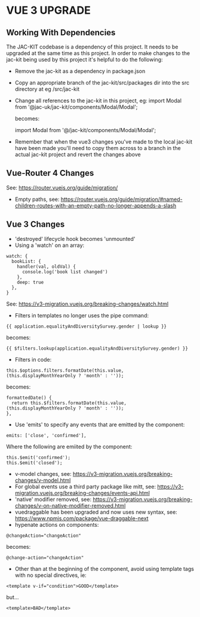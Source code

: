 # VUE 3 UPGRADE

## Working With Dependencies

The JAC-KIT codebase is a dependency of this project. It needs to be upgraded at the same time as this project.
In order to make changes to the jac-kit being used by this project it's helpful to do the following:

+ Remove the jac-kit as a dependency in package.json
+ Copy an appropriate branch of the jac-kit/src/packages dir into the src directory at eg /src/jac-kit
+ Change all references to the jac-kit in this project, eg:
    import Modal from '@jac-uk/jac-kit/components/Modal/Modal';

    becomes: 

    import Modal from '@/jac-kit/components/Modal/Modal';
+ Remember that when the vue3 changes you've made to the local jac-kit have been made you'll need to copy them across to a branch in the actual jac-kit project and revert the changes above

## Vue-Router 4 Changes

See: https://router.vuejs.org/guide/migration/

+ Empty paths, see: https://router.vuejs.org/guide/migration/#named-children-routes-with-an-empty-path-no-longer-appends-a-slash

## Vue 3 Changes

+ 'destroyed' lifecycle hook becomes 'unmounted'
+ Using a 'watch' on an array:

```
watch: {
  bookList: {
    handler(val, oldVal) {
      console.log('book list changed')
    },
    deep: true
  },
}
```
See: https://v3-migration.vuejs.org/breaking-changes/watch.html
+ Filters in templates no longer uses the pipe command:
```
{{ application.equalityAndDiversitySurvey.gender | lookup }}
```
becomes:
```
{{ $filters.lookup(application.equalityAndDiversitySurvey.gender) }}
```
+ Filters in code:
```
this.$options.filters.formatDate(this.value, (this.displayMonthYearOnly ? 'month' : ''));
```
becomes:
```
formattedDate() {
  return this.$filters.formatDate(this.value, (this.displayMonthYearOnly ? 'month' : ''));
},
```
+ Use 'emits' to specify any events that are emitted by the component:
```
emits: ['close', 'confirmed'],
```
Where the following are emiited by the component:
```
this.$emit('confirmed');
this.$emit('closed');
```
+ v-model changes, see: https://v3-migration.vuejs.org/breaking-changes/v-model.html
+ For global events use a third party package like mitt, see: https://v3-migration.vuejs.org/breaking-changes/events-api.html
+ 'native' modifier removed, see: https://v3-migration.vuejs.org/breaking-changes/v-on-native-modifier-removed.html
+ vuedraggable has been upgraded and now uses new syntax, see: https://www.npmjs.com/package/vue-draggable-next
+ hypenate actions on components:
```
@changeAction="changeAction"
```
becomes:
```
@change-action="changeAction"
```

+ Other than at the beginning of the component, avoid using template tags with no special directives, ie:

```
<template v-if="condition">GOOD</template>
```
but...
```
<template>BAD</template>
```
